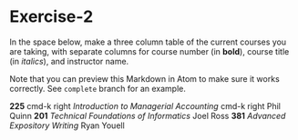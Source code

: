 # Exercise-2
In the space below, make a three column table of the current courses you are taking, with separate columns for course number (in **bold**), course title (in _italics_), and instructor name.

Note that you can preview this Markdown in Atom to make sure it works correctly. See `complete` branch for an example.


**225** cmd-k right _Introduction to Managerial Accounting_ cmd-k right Phil Quinn
**201** _Technical Foundations of Informatics_ Joel Ross
**381** _Advanced Expository Writing_ Ryan Youell

